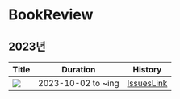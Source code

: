 # BookReview

## 2023년

|Title|Duration|History|
|-----|--------|-------|
| <img src="https://image.aladin.co.kr/product/30768/38/cover200/k602830658_1.jpg" > | 2023-10-02 to ~ing | [IssuesLink](https://github.com/jungmyungjin/BookReview/issues?q=is%3Aopen+is%3Aissue+author%3A%40me+label%3A%22Learning+TypeScript%22)

